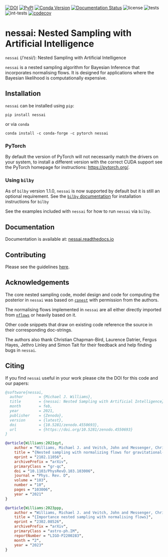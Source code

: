 [![DOI](https://zenodo.org/badge/DOI/10.5281/zenodo.4550693.svg)](https://doi.org/10.5281/zenodo.4550693)
[![PyPI](https://img.shields.io/pypi/v/nessai)](https://pypi.org/project/nessai/)
[![Conda Version](https://img.shields.io/conda/vn/conda-forge/nessai.svg)](https://anaconda.org/conda-forge/nessai)
[![Documentation Status](https://readthedocs.org/projects/nessai/badge/?version=latest)](https://nessai.readthedocs.io/en/latest/?badge=latest)
![license](https://anaconda.org/conda-forge/nessai/badges/license.svg)
![tests](https://github.com/mj-will/nessai/actions/workflows/tests.yml/badge.svg)
![int-tests](https://github.com/mj-will/nessai/actions/workflows/integration-tests.yml/badge.svg)
[![codecov](https://codecov.io/gh/mj-will/nessai/branch/main/graph/badge.svg?token=O7SN167SK6)](https://codecov.io/gh/mj-will/nessai)

# nessai: Nested Sampling with Artificial Intelligence

``nessai`` (/ˈnɛsi/): Nested Sampling with Artificial Intelligence

``nessai`` is a nested sampling algorithm for Bayesian Inference that incorporates normalising flows. It is designed for applications where the Bayesian likelihood is computationally expensive.

## Installation

``nessai`` can be installed using ``pip``:

```console
pip install nessai
```

or via ``conda``

```console
conda install -c conda-forge -c pytorch nessai
```

### PyTorch

By default the version of PyTorch will not necessarily match the drivers on your system, to install a different version with the correct CUDA support see the PyTorch homepage for instructions: https://pytorch.org/.

### Using ``bilby``

As of `bilby` version 1.1.0, ``nessai`` is now supported by default but it is still an optional requirement. See the [``bilby`` documentation](https://lscsoft.docs.ligo.org/bilby/index.html) for installation instructions for `bilby`

See the examples included with ``nessai`` for how to run ``nessai`` via ``bilby``.

## Documentation

Documentation is available at: [nessai.readthedocs.io](https://nessai.readthedocs.io/)


## Contributing

Please see the guidelines [here](https://github.com/mj-will/nessai/blob/master/CONTRIBUTING.md).


## Acknowledgements

The core nested sampling code, model design and code for computing the posterior in ``nessai`` was based on [`cpnest`](https://github.com/johnveitch/cpnest) with permission from the authors.

The normalising flows implemented in ``nessai`` are all either directly imported from [`nflows`](https://github.com/bayesiains/nflows/tree/master/nflows) or heavily based on it.

Other code snippets that draw on existing code reference the source in their corresponding doc-strings.

The authors also thank Christian Chapman-Bird, Laurence Datrier, Fergus Hayes, Jethro Linley and Simon Tait for their feedback and help finding bugs in ``nessai``.

## Citing

If you find ``nessai`` useful in your work please cite the DOI for this code and our papers:

```bibtex
@software{nessai,
  author       = {Michael J. Williams},
  title        = {nessai: Nested Sampling with Artificial Intelligence},
  month        = feb,
  year         = 2021,
  publisher    = {Zenodo},
  version      = {latest},
  doi          = {10.5281/zenodo.4550693},
  url          = {https://doi.org/10.5281/zenodo.4550693}
}

@article{Williams:2021qyt,
    author = "Williams, Michael J. and Veitch, John and Messenger, Chris",
    title = "{Nested sampling with normalizing flows for gravitational-wave inference}",
    eprint = "2102.11056",
    archivePrefix = "arXiv",
    primaryClass = "gr-qc",
    doi = "10.1103/PhysRevD.103.103006",
    journal = "Phys. Rev. D",
    volume = "103",
    number = "10",
    pages = "103006",
    year = "2021"
}

@article{Williams:2023ppp,
    author = "Williams, Michael J. and Veitch, John and Messenger, Chris",
    title = "{Importance nested sampling with normalising flows}",
    eprint = "2302.08526",
    archivePrefix = "arXiv",
    primaryClass = "astro-ph.IM",
    reportNumber = "LIGO-P2200283",
    month = "2",
    year = "2023"
}

```
